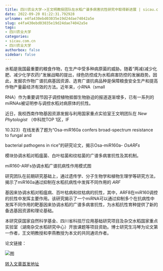 ```yaml
---
title: 四川农业大学->王文明教授团队在水稻广谱多病害抗性研究中取得新进展 | sicau.com.cn
date: 2022-09-20 01:22:31.792928
urlname: e4fa430ebd03035e19d24dae74042a5e
slug: e4fa430ebd03035e19d24dae74042a5e
tags: 
- 四川农业大学
categories:
- sicau.com.cn
- 四川农业大学
authorbox: false
sidebar: false
---
```

水稻是我国最重要的粮食作物，在生产中受多种病原菌的威胁。随着“两减(减少化肥、减少化学农药)”发展战略的提出，绿色防控成为水稻病害防控的发展趋势。因此，发掘农作物广谱抗病基因资源、选育广谱抗病品种是保障粮食安全生产和提高作物产量最经济有效的方法。近年来，小RNA（small

RNA）作为重要调节因子调控植物抵御生物胁迫的报道逐渐增多，已有一系列的miRNAs被证明参与调控水稻对病原体的抗性。


<!--more-->
近日，我校西南作物基因资源发掘与利用国家重点实验室王文明团队在 _New Phytologist_ （中科院TOP 1区，IF

10.323）在线发表了题为“Osa-miR160a confers broad-spectrum resistance to fungal and

bacterial pathogens in rice”的研究论文，揭示Osa-miR160a- _OsARFs_

模块协调水稻对稻瘟菌、白叶枯菌和纹枯菌的广谱多病害抗性及其机制。

miR160-ARFs协调水稻广谱抗病性作用模式图

研究团队在前期研究基础上，通过遗传学、分子生物学和植物生理学等研究方法，揭示了miR160a通过抑制在水稻抗病性中发挥不同作用的 _ARF_

基因来协调水稻对稻瘟病、百叶枯病和纹枯病的抗性，其中，ARF8在miR160调控的抗性中发挥主要作用。该研究揭示了一个miRNA可以通过抑制多个在抗病性中发挥不同作用的靶基因来协调水稻的广谱多病害抗性，为水稻抗性育种提供了新的备选基因资源和理论基础。

本研究获国家自然科学基金、四川省科技厅应用基础研究项目及杂交水稻国家重点实验室（湖南杂交水稻研究中心）开放课题等项目资助。博士研究生冯琴为论文第一作者，王文明教授和李燕教授为本文的共同通讯作者。

论文链接：  

![图](https://news.sicau.edu.cn/__local/F/6F/41/AFCC45A411228A5940D7E487D81_FC6EA0F4_23BAC.jpg)

[转入文章首发地址](https://news.sicau.edu.cn/info/1078/69585.htm)